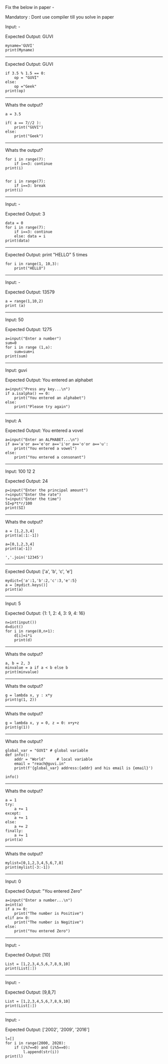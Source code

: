 Fix the below in paper -

Mandatory : Dont use compiler till you solve in paper

Input: -

Expected Output: GUVI
```
myname='GUVI'
print(Myname)
```

---------------------------------------

Expected Output: GUVI

```
if 3.5 % 1.5 == 0:
	op = "GUVI"
else:
	op ="Geek" 
print(op)
```
---------------------------------------
Whats the output?

```
a = 3.5 

if( a == 7//2 ):
	print("GUVI")
else:
	print("Geek")
```

---------------------------------------
Whats the output?

```
for i in range(7):
	if i==3: continue
print(i)


for i in range(7):
    if i==3: break
print(i)

```
---------------------------------------

Input: -

Expected Output: 3

```
data = 0
for i in range(7):
	if i==3: continue
	else: data = i
print(data)
```

---------------------------------------
Expected Output: print "HELLO" 5 times
```
for i in range(1, 10,3):
    print("HELLO")
```
---------------------------------------

Input: -

Expected Output: 13579
```
a = range(1,10,2)
print (a)
```
---------------------------------------
Input: 50

Expected Output: 1275

```
a=input("Enter a number")
sum=0
for i in range (1,a):
    sum=sum+i
print(sum)
```
---------------------------------------

Input: guvi

Expected Output: You entered an alphabet

```
a=input("Press any key...\n")
if a.isalpha() == 0:
    print("You entered an alphabet")
else:
    print("Please try again")
  ```
---------------------------------------	

Input: A

Expected Output: You entered a vovel

```	
a=input("Enter an ALPHABET...\n")
if a=='a'or a=='e'or a=='i'or a=='o'or a=='u':
    print("You entered a vowel")
else:
    print("You entered a consonant")
```
---------------------------------------
Input: 100 12 2

Expected Output: 24

```
p=input("Enter the principal amount")
r=input("Enter the rate")
t=input("Enter the time")
SI=p*t*r/100
print(SI)
```
---------------------------------------
Whats the output?

```
a = [1,2,3,4]
print(a[:1:-1])

a=[0,1,2,3,4]
print(a[-1])

','.join('12345')

```
---------------------------------------

Expected Output: ['a', 'b', 'c', 'e']

```
mydict={'a':1,'b':2,'c':3,'e':5}
a = [mydict.keys()]
print(a)
```
---------------------------------------
Input: 5

Expected Output: {1: 1, 2: 4, 3: 9, 4: 16}


```
n=int(input())
d=dict()
for i in range(0,n+1):
	d[i]=i*i
	print(d)
```
---------------------------------------
Whats the output?

```	
a, b = 2, 3
minvalue = a if a < b else b
print(minvalue)
```
---------------------------------------
Whats the output?

```
g = lambda x, y : x*y
print(g(1, 2))
```
---------------------------------------
Whats the output?

```
g = lambda x, y = 0, z = 0: x+y+z
print(g(1))
```
---------------------------------------
Whats the output?

```
global_var = "GUVI" # global variable
def info():
    addr = "World"     # local variable
    email = "reach@guvi.in"
    print(f'{global_var} address:{addr} and his email is {email}')

info()
```
---------------------------------------
Whats the output?

```
a = 1
try:
    a += 1
except:
    a += 1
else:
    a += 2
finally:
    a += 1
print(a)
```
---------------------------------------
Whats the output?

```
mylist=[0,1,2,3,4,5,6,7,8]
print(mylist[-3:-1])
```
---------------------------------------
Input: 0

Expected Output: "You entered Zero"


```
a=input("Enter a number...\n")
a=int(a)
if a >= 0:
    print("The number is Positive")
elif a<= 0:
    print("The number is Negitive")
else:
    print("You entered Zero")
```
---------------------------------------
Input: -

Expected Output: [10]

```
List = [1,2,3,4,5,6,7,8,9,10]
print(List[:])
```
---------------------------------------
Input: -

Expected Output: [9,8,7]

```	
List = [1,2,3,4,5,6,7,8,9,10]
print(List[:])
```

---------------------------------------
Input: -

Expected Output: ['2002', '2009', '2016']


```
l=[]
for i in range(2000, 2020):
    if (i%7==0) and (i%5==0):
        l.append(str(i))
print(l)
```
